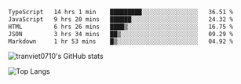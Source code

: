 <!--START_SECTION:waka-->

```txt
TypeScript   14 hrs 1 min    █████████░░░░░░░░░░░░░░░░   36.51 %
JavaScript   9 hrs 20 mins   ██████░░░░░░░░░░░░░░░░░░░   24.32 %
HTML         6 hrs 26 mins   ████▒░░░░░░░░░░░░░░░░░░░░   16.75 %
JSON         3 hrs 34 mins   ██▒░░░░░░░░░░░░░░░░░░░░░░   09.29 %
Markdown     1 hr 53 mins    █▒░░░░░░░░░░░░░░░░░░░░░░░   04.92 %
```

<!--END_SECTION:waka-->

<!--START_SECTION:stats-->
![tranviet0710's GitHub stats](https://github-readme-stats.vercel.app/api?username=tranviet0710&show_icons=true&theme=transparent&rank_icon=github)
<!--END_SECTION:stats-->

<!--START_SECTION:repo-->
<!--END_SECTION:repo-->

<!--START_SECTION:top-lang-->
![Top Langs](https://github-readme-stats.vercel.app/api/top-langs/?username=tranviet0710&layout=pie&theme=transparent)
<!--END_SECTION:top-lang-->
